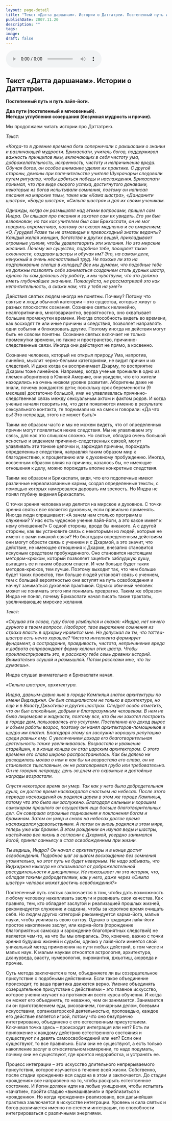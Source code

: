 ```yaml
---
layout: page-detail
title: "Текст «Датта даршанам». Истории о Даттатреи. Постепенный путь и путь Лайя-йоги"
publishDate: 2007.11.20
description: ""
tags:
image:
draft: false
---
```


<audio title="2007.11.20 - Текст «Датта даршанам». Истории о Даттатреи. Постепенный путь и путь Лайя-йоги.mp3" src="https://filer-api.advayta.org/v1.0/public/files/72831" controls=""></audio>

## **Текст «Датта даршанам». Истории о Даттатреи.**   
**Постепенный путь и путь лайя-йоги.**  
  
**Два пути (постепенный и мгновенный).**  
**Методы углубления созерцания (безумная мудрость и прочие).**  
  
  
 Мы продолжаем читать истории про Даттатрею.

  
_Текст:_ 

 _«Когда-то в древние времена боги соперничали с ракшасами о знании и различающей мудрости. Брихаспати, учитель богов, поддерживал важность принципов ямы, включающих в себя чистоту ума, доброжелательность, искренность, чистоту и непричинение вреда. Обучая богов, он особое внимание уделял их практике. С другой стороны, демоны при попечительстве учителя Шукрачарьи следовали путем ритуалов, чтобы добиться победы и наслаждения. Брихаспати понимал, что при виде скорого успеха, достигнутого данавами, некоторые из богов испытывали сомнения, поэтому он написал писания на мирские темы, такие как «Кама шастра», «Данданити шастра», «Бауда шастра», «Сильпа шастра» и дал их своим ученикам._ 

 _Однажды, когда он размышлял над этими вопросами, пришел сам Индра. Он слышал про писания и захотел сам их увидеть. Его ум был взволнован, но так как учителем был сам Брихаспати, он не мог говорить опрометчиво, поэтому он сказал медленно и со смирением: «О, Гурудев! Разве ты не атмавидья и превосходный знаток веданты? Каждый желая женщин, богатства и других вещей, прикладывает огромные усилия, чтобы удовлетворить эти желания. Но это мирские желания. Почему же существо, подобное тебе, поощряет такие склонности, создавая шастры и обучая им? Это, на самом деле, ненужный и очень несчастливый труд. Не похоже ли это на подталкивание слепца в колодец? Все мы думаем, что подобные тебе не должны позволять себе заниматься созданием столь дурных шастр, однако ты сам делаешь эту работу, и мы чувствуем, что это должно иметь глубочайшее значение. Пожалуйста, не рассматривай это как непочтительность, а скажи нам, что у тебя на уме?»_ 

  
 Действия святых людям иногда не понятны. Почему? Потому что святые и люди обычной категории – это существа, которые живут в разных плоскостях сознания. Сознание святых нелинейно, неалгоритмично, многовариантно, вероятностно, оно охватывает большие промежутки времени. Иногда способность видеть во времени, как восходят те или иные причины и следствия, позволяет направлять одни события и блокировать другие. Поэтому иногда их действия могут быть не совсем понятны. Сознание святых включает не только промежутки времени, но также и пространство, причинно-следственные связи. Иногда они действуют не прямо, а косвенно.

 Сознание человека, который не открыл природу Ума, напротив, линейно, мыслит черно-белыми категориями, не видит причин и их следствий. И даже когда он воспринимает Дхарму, то восприятие Дхармы тоже линейное. Например, когда ученые проникли в одно из племен аборигенов в Южной Америке, они увидели, что его жители находились на очень низком уровне развития. Аборигены даже не знали, почему рождаются дети; поскольку срок беременности (9 месяцев) достаточно большой, ими не улавливалась причинно-следственная связь между сексуальным актом и фактом родов. И когда ученые начали говорить им, что дети появляются именно в результате сексуального контакта, те поднимали их на смех и говорили: «Да что вы! Это неправда, этого не может быть!»

 Таким же образом часто и мы не можем видеть, что от определенных причин могут появляться некие следствия. Мы не улавливаем эту связь, для нас это слишком сложно. Но святые, обладая очень большой ясностью и видением причинно-следственных связей, могут улавливать эти тонкие цепочки и, зарождая причины, порождать определенные следствия, направляя таким образом мир к благоденствию, к процветанию или к духовному пробуждению. Иногда, косвенным образом влияя на причины, казалось бы, не имеющие отношения к делу, можно порождать вполне конкретные следствия.

 Таким же образом и Брихаспати, видя, что его подопечные имеют различные нереализованные кармы, создал определенные тексты, с помощью которых намеревался даровать им зрелость. Но Индра не понял глубину видения Брихаспати.

 С точки зрения человека мир делится на мирское и духовное. С точки зрения святых все является духовным, если правильно применять. Иногда люди спрашивают: «А зачем нам столько программ в служении? У нас есть чудесное учение лайя-йоги, а это какое имеет к нему отношение?» С одной стороны, вроде бы никакого. А с другой стороны, как вы установите связь с некоторыми из людей, которые не имеют с вами никакой связи? Но благодаря определенным действиям они могут обрести связь с учением и с Дхармой, а это значит, что действие, не имеющее отношения к Дхарме, внезапно становится искусным средством пробужденного. Оно становится настоящим методом-крюком, который позволяет зацепить заблудшую душу, вытащить ее и таким образом спасти. И чем больше будет таких методов-крюков, тем лучше. Поэтому выходит так, что чем больше будет таких проектов, тем больше людей установят связь с учением, тем с большей вероятностью они вступят на путь освобождения и начнут заниматься духовной практикой. Однако обычный человек может не понимать этого или понимать превратно. Таким же образом Индра не понял, почему Брихаспати начал писать такие трактаты, увеличивающие мирские желания.

  
_Текст:_ 

 _«Слушая эти слова, гуру богов улыбнулся и сказал: «Индра, нет ничего дурного в твоем вопросе. Наоборот, твое выражение сомнения из страха впасть в адхарму нравится мне. Не допускал ли ты, что таттва-шастра есть нечто хорошее? Чистота интеллекта формирует фундамент, а сострадание, правдивость, чистота, непричинение вреда и доброта сопровождают форму колонн этих шастр. Чтобы проиллюстрировать это, я расскажу тебе семь древних историй. Внимательно слушай и размышляй. Потом расскажи мне, что ты думаешь»._ 

  
 Индра слушал внимательно и Брихаспати начал.

_«Сильпа шастра», архитектура._ 

 _Индра, давным-давно жил в городе Кампилья знаток архитектуры по имени Видхиджня. Он был специалистом не только в архитектуре, но еще и в Ваасту,Джьотише и других шастрах. Следует особо отметить, что он был спокойным, добрым и благоразумным человеком. В нем не было лицемерия и жадности, поэтому все, кто бы ни захотел построить в городе дом, пользовались его услугами. Постепенно его доход вырос и объем работы возрос, поэтому он нанял архитекторов-помощников и щедро им платил. Благодаря этому он заслужил хорошую репутацию среди равных ему. С увеличением дохода его благотворительная деятельность также увеличивалась. Возрастало и уважение старейшин, и в конце концов он стал царским архитектором. С этого времени его слава широко распространилась. Как бы далеко ни расходилась молва о нем и как бы ни возрастала его слава, он не становился тщеславным, он не разговаривал грубо или требовательно. Он не говорил неправду, день за днем его скромные и достойные награды возрастали._ 

 _Спустя некоторое время он умер. Так как у него была добродетельная душа, он долгое время наслаждался счастьем на небесах. После этого периода наслаждений он родился царем в этом же городе Кампилья, потому что это было им заслужено. Благодаря сильным и хорошим самскарам прошлого он осуществил еще больше благотворительных дел. Он совершал огромные подношения и поклонения богам и браминам. Затем он умер и снова на небесах долгое время наслаждался удовольствиями. А потом он вновь родился в этом мире, теперь уже как брамин. В этом рождении он изучал веды и шастры, настойчиво вел жизнь в согласии с Дхармой, усердно занимался йогой, принял санньясу и стал освобожденным при жизни._ 

 _Ты видишь, Индра? Он начал с архитектуры и в конце достиг освобождения. Подобное шаг за шагом восхождение без сомнения утомительно, но этот путь не будет неверным. Не надо забывать, что Видхиджня никогда не отказывался от доброжелательной рассудительности и дисциплины. Не показывает ли эта история, что, обладая такими добродетелями, как у него, даже через «Симпа шастру» человек может достичь освобождения?»_ 

  
 Постепенный путь святых заключается в том, чтобы дать возможность любому человеку накапливать заслуги и развивать свои качества. Как правило, тем, кто обладает заслугой и реализацией прошлых жизней, рекомендуется служение и садхана, чтобы за короткое время очищать себя. Но людям других категорий рекомендуется карма-йога, малые науки, чтобы усиливать свою саттву. Однако в традиции лайя-йоги простое накопление заслуг, или карма-йога (порождение благоприятных самскар и зарождение благоприятных следствий) не является чем-то, на что бы мы опирались. Это, конечно, важно с точки зрения будущих жизней и судьбы, однако у лайя-йоги имеется свой уникальный метод применения на пути любых действий, в том числе и малых наук. К малым наукам относятся астрология, архитектура, дханурведа, ваасту, нумерология, хиромантия, джьотиш, аюрведа и прочие.

 Суть метода заключается в том, объединяете ли вы созерцательное присутствие с подобными действиями. Если такое объединение происходит, то ваша практика движется верно. Умение объединять созерцательное присутствие с действиями – это главное искусство, которое ученик изучает на протяжении всего курса обучения. И когда он может его объединять, то неважно, чем он занимается. Занимается ли он приготовлением еды, рисованием, гончарным делом, боевыми искусствами, организаторской деятельностью, проповедью, каждое его действие является игрой, потому что оно безупречно интегрировано, объединено с его естественным присутствием. Ключевая точка здесь – происходит интеграция или нет? Есть ли приложение к каждому действию естественного состояния и существуют ли девять самоосвобождений или нет? Если они существуют, то все правильно. Если они не существуют, а есть только накопление заслуг в относительном измерении, то надо подумать, почему они не существуют, где кроется недоработка, и устранять ее.

 Процесс интеграции – это искусство длительного непрерываемого присутствия, которое изучается в течение всей жизни. Собственно, после стадии «рождения» вся садхана в этом и заключается. До стадии «рождения» все направлено на то, чтобы раскрыть естественное состояние. И йогин должен идти на любые ухищрения, чтобы испытать «зачатие», пройти стадию «вынашивания» и приблизиться к «рождению». Но когда «рождение» реализовано, вся дальнейшая практика заключается в искусстве интеграции. Уровень и сила святых и богов различается именно по степени интеграции, по способности интегрироваться с различными энергиями.
  
  
